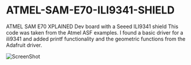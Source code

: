 # ATMEL-SAM-E70-ILI9341-SHIELD
ATMEL SAM E70 XPLAINED Dev board with a Seeed ILI9341 shield
This code was taken from the Atmel ASF examples. I found a basic driver for a ili9341 and added printf functionality and the geometric
functions from the Adafruit driver.

![ScreenShot](/trevieze/ATMEL-SAM-E70-ILI9341-SHIELD/blob/master/WIN_20170315_13_04_38_Pro.jpg?raw=true "ATMEL SAM e70 Xplained with ili9341 Shield")
